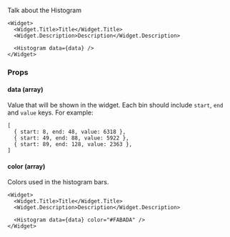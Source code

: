 Talk about the Histogram

```react
<Widget>
  <Widget.Title>Title</Widget.Title>
  <Widget.Description>Description</Widget.Description>

  <Histogram data={data} />
</Widget>
```

### Props

#### **data** (array)

Value that will be shown in the widget. Each bin should include `start`, `end` and `value` keys. For example:

```
[
  { start: 8, end: 48, value: 6318 },
  { start: 49, end: 88, value: 5922 },
  { start: 89, end: 128, value: 2363 },
]
```

#### **color** (array)

Colors used in the histogram bars.

```react
<Widget>
  <Widget.Title>Title</Widget.Title>
  <Widget.Description>Description</Widget.Description>

  <Histogram data={data} color="#FABADA" />
</Widget>
```
